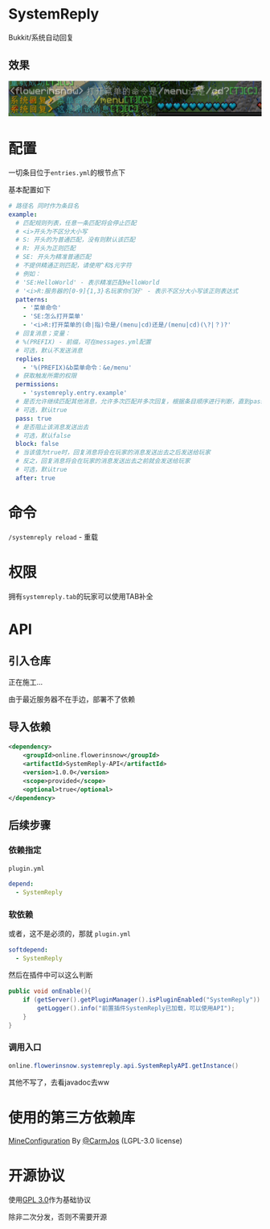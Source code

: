 # SystemReply
Bukkit/系统自动回复

## 效果
![alt result.png](images/result.png)

# 配置
一切条目位于`entries.yml`的根节点下

基本配置如下
```yaml
# 路径名 同时作为条目名
example:
  # 匹配规则列表，任意一条匹配将会停止匹配
  # <i>开头为不区分大小写
  # S: 开头的为普通匹配，没有则默认该匹配
  # R: 开头为正则匹配
  # SE: 开头为精准普通匹配
  # 不提供精通正则匹配，请使用^和$元字符
  # 例如：
  # 'SE:HelloWorld' - 表示精准匹配HelloWorld
  # '<i>R:服务器的[0-9]{1,3}名玩家你们好' - 表示不区分大小写该正则表达式
  patterns:
    - '菜单命令'
    - 'SE:怎么打开菜单'
    - '<i>R:打开菜单的(命|指)令是/(menu|cd)还是/(menu|cd)(\?|？)?'
  # 回复消息；变量：
  # %(PREFIX) - 前缀，可在messages.yml配置
  # 可选，默认不发送消息
  replies:
    - '%(PREFIX)&b菜单命令：&e/menu'
  # 获取触发所需的权限
  permissions:
    - 'systemreply.entry.example'
  # 是否允许继续匹配其他消息，允许多次匹配并多次回复，根据条目顺序进行判断，直到pass为false为止
  # 可选，默认true
  pass: true
  # 是否阻止该消息发送出去
  # 可选，默认false
  block: false
  # 当该值为true时，回复消息将会在玩家的消息发送出去之后发送给玩家
  # 反之，回复消息将会在玩家的消息发送出去之前就会发送给玩家
  # 可选，默认true
  after: true
```

# 命令
`/systemreply reload` - 重载

# 权限
拥有`systemreply.tab`的玩家可以使用TAB补全

# API
## 引入仓库
正在施工...

由于最近服务器不在手边，部署不了依赖

## 导入依赖
```xml
<dependency>
    <groupId>online.flowerinsnow</groupId>
    <artifactId>SystemReply-API</artifactId>
    <version>1.0.0</version>
    <scope>provided</scope>
    <optional>true</optional>
</dependency>
```

## 后续步骤
### 依赖指定
`plugin.yml`
```yaml
depend:
  - SystemReply
```

### 软依赖
或者，这不是必须的，那就
`plugin.yml`
```yaml
softdepend:
  - SystemReply
```
然后在插件中可以这么判断
```java
public void onEnable(){
    if (getServer().getPluginManager().isPluginEnabled("SystemReply")) {
        getLogger().info("前置插件SystemReply已加载，可以使用API");
    }
}
```

### 调用入口
```java
online.flowerinsnow.systemreply.api.SystemReplyAPI.getInstance()
```
其他不写了，去看javadoc去ww

# 使用的第三方依赖库
[MineConfiguration](https://github.com/CarmJos/MineConfiguration) By [@CarmJos](https://github.com/CarmJos) (LGPL-3.0 license)

# 开源协议
使用[GPL 3.0](https://www.gnu.org/licenses/gpl-3.0.html)作为基础协议

除非二次分发，否则不需要开源